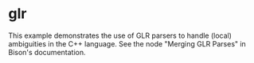 # glr

This example demonstrates the use of GLR parsers to handle (local)
ambiguities in the C++ language.  See the node "Merging GLR Parses" in
Bison's documentation.

<!---
Local Variables:
fill-column: 76
ispell-dictionary: "american"
End:

Copyright (C) 2020-2022, 2025 Free Software Foundation, Inc.

This file is part of Bison, the GNU Compiler Compiler.

Permission is granted to copy, distribute and/or modify this document
under the terms of the GNU Free Documentation License, Version 1.3 or
any later version published by the Free Software Foundation; with no
Invariant Sections, with no Front-Cover Texts, and with no Back-Cover
Texts.  A copy of the license is included in the "GNU Free
Documentation License" file as part of this distribution.

--->
